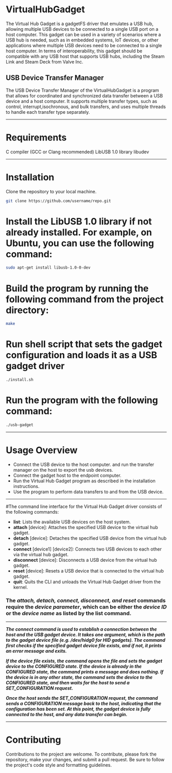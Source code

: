 # VirtualHubGadget
The Virtual Hub Gadget is a gadgetFS driver that emulates a USB hub, allowing multiple USB devices to be connected to a single USB port on a host computer. This gadget can be used in a variety of scenarios where a USB hub is needed, such as in embedded systems, IoT devices, or other applications where multiple USB devices need to be connected to a single host computer. In terms of interoperability, this gadget should be compatible with any USB host that supports USB hubs, including the Steam Link and Steam Deck from Valve Inc. 

## USB Device Transfer Manager
The USB Device Transfer Manager of the VirtualHubGadget is a program that allows for coordinated and synchronized data transfer between a USB device and a host computer. It supports multiple transfer types, such as control, interrupt,isochronous, and bulk transfers, and uses multiple threads to handle each transfer type separately.
___
# Requirements
C compiler (GCC or Clang recommended)
LibUSB 1.0 library
libudev
___
# Installation
Clone the repository to your local machine.
```bash
git clone https://github.com/username/repo.git
```
# Install the LibUSB 1.0 library if not already installed. For example, on Ubuntu, you can use the following command:
```bash
sudo apt-get install libusb-1.0-0-dev
```
# Build the program by running the following command from the project directory:
```bash
make
```
# Run shell script that sets the gadget configuration and loads it as a USB gadget driver
```bash
./install.sh
```
# Run the program with the following command:
```bash
./usb-gadget
```
___
# Usage Overview
* Connect the USB device to the host computer. and run the transfer manager on the host to export the usb devices.
* Connect the gadget host to the endpoint computer.
* Run the Virtual Hub Gadget program as described in the installation instructions.
* Use the program to perform data transfers to and from the USB device.
___
#The command line interface for the Virtual Hub Gadget driver consists of the following commands:
* **list**: Lists the available USB devices on the host system.
* **attach** [device]: Attaches the specified USB device to the virtual hub gadget.
* **detach** [device]: Detaches the specified USB device from the virtual hub gadget.
* **connect** [device1] [device2]: Connects two USB devices to each other via the virtual hub gadget.
* **disconnect** [device]: Disconnects a USB device from the virtual hub gadget.
* **reset** [device]: Resets a USB device that is connected to the virtual hub gadget.
* **quit**: Quits the CLI and unloads the Virtual Hub Gadget driver from the kernel.
### The ***attach, detach, connect, disconnect, and reset*** commands require the ***device parameter***, which can be either the ***device ID*** or the ***device name*** as listed by the list command.
___
***The connect command is used to establish a connection between the host and the USB gadget device. It takes one argument, which is the path to the gadget device file (e.g. /dev/hidg0 for HID gadgets). The command first checks if the specified gadget device file exists, and if not, it prints an error message and exits.***

***If the device file exists, the command opens the file and sets the gadget device to the CONFIGURED state. If the device is already in the CONFIGURED state, the command prints a message and does nothing. If the device is in any other state, the command sets the device to the CONFIGURED state, and then waits for the host to send a SET_CONFIGURATION request.***

***Once the host sends the SET_CONFIGURATION request, the command sends a CONFIGURATION message back to the host, indicating that the configuration has been set. At this point, the gadget device is fully connected to the host, and any data transfer can begin.***
___
# Contributing

Contributions to the project are welcome. To contribute, please fork the repository, make your changes, and submit a pull request. Be sure to follow the project's code style and formatting guidelines.
